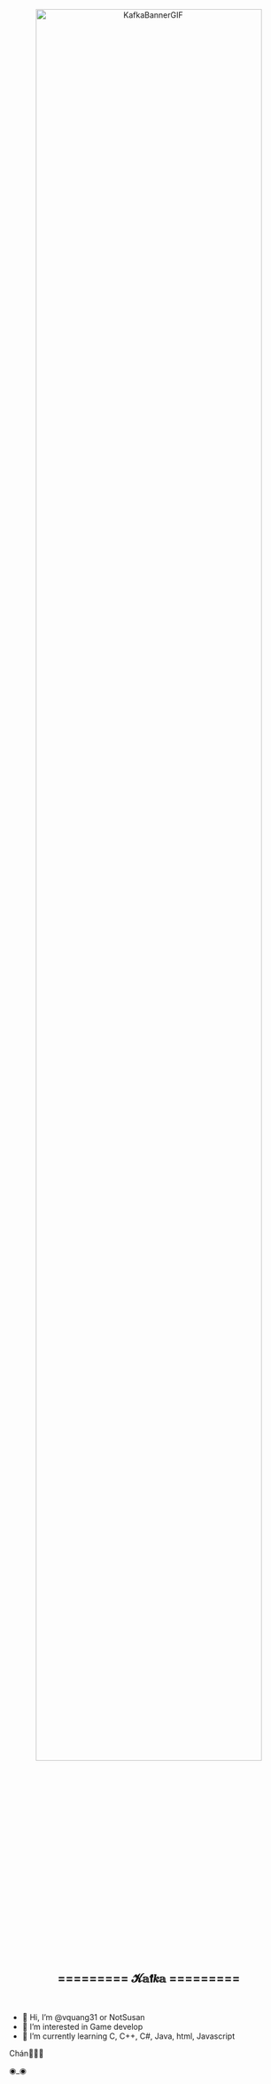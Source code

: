 

<div align="center">
  <img src="https://github.com/user-attachments/assets/69ab57b3-a5b9-49e9-93d2-29c056ff4517" alt="KafkaBannerGIF" width="90%">
</div>
<div align="center">
  <h2>========= 𝓚𝕒𝗳𝒌𝕒 =========</h2>
</div>
<br>

- 👋 Hi, I’m @vquang31 or NotSusan
- 👀 I’m interested in Game develop
- 🌱 I’m currently learning C, C++, C#, Java, html, Javascript
<p> Chán💚💚💚</p>
◉_◉

<!---
vquang31/vquang31 is a ✨ special ✨ repository because its `README.md` (this file) appears on your GitHub profile.
You can click the Preview link to take a look at your changes.
--->
